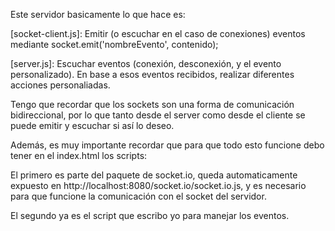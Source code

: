 Este servidor basicamente lo que hace es:

[socket-client.js]: Emitir (o escuchar en el caso de conexiones) eventos mediante socket.emit('nombreEvento', contenido);

[server.js]: Escuchar eventos (conexión, desconexión, y el evento personalizado). En base a esos eventos recibidos, realizar diferentes acciones personaliadas.

Tengo que recordar que los sockets son una forma de comunicación bidireccional, por lo que tanto desde el server como desde el cliente se puede emitir y escuchar si así lo deseo.

Además, es muy importante recordar que para que todo esto funcione debo tener en el index.html los scripts:
    <script src="./socket.io/socket.io.js"></script>
    <script src="./js/socket-client.js"></script>

El primero es parte del paquete de socket.io, queda automaticamente expuesto en http://localhost:8080/socket.io/socket.io.js, y es necesario para que funcione la comunicación con el socket del servidor.

El segundo ya es el script que escribo yo para manejar los eventos.